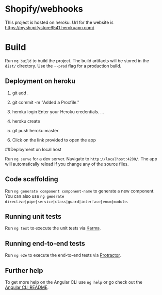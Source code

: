 # Shopify/webhooks

This project is hosted on heroku. Url for the website is  https://myshopifystore6541.herokuapp.com/


# Build

Run `ng build` to build the project. The build artifacts will be stored in the `dist/` directory. Use the `--prod` flag for a production build.

## Deployment on heroku

1. git add .

2. git commit -m "Added a Procfile."

3. heroku login
    Enter your Heroku credentials.
    ...
4. heroku create

5. git push heroku master

6. Click on the link provided to open the app


##Deployment on local host


Run `ng serve` for a dev server. Navigate to `http://localhost:4200/`. The app will automatically reload if you change any of the source files.

## Code scaffolding

Run `ng generate component component-name` to generate a new component. You can also use `ng generate directive|pipe|service|class|guard|interface|enum|module`.



## Running unit tests

Run `ng test` to execute the unit tests via [Karma](https://karma-runner.github.io).

## Running end-to-end tests

Run `ng e2e` to execute the end-to-end tests via [Protractor](http://www.protractortest.org/).

## Further help

To get more help on the Angular CLI use `ng help` or go check out the [Angular CLI README](https://github.com/angular/angular-cli/blob/master/README.md).
